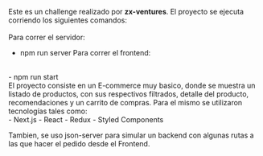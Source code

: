 Este es un challenge realizado por <strong>zx-ventures</strong>. 
El proyecto se ejecuta corriendo los siguientes comandos:
<br><br>
Para correr el servidor: 
- npm run server
Para correr el frontend: 
<br> 
- npm run start
<br>
El proyecto consiste en un E-commerce muy basico, donde se muestra un listado de productos, con sus respectivos filtrados,
detalle del producto, recomendaciones y un carrito de compras. Para el mismo se utilizaron tecnologías tales como:
<br>
- Next.js
- React
- Redux
- Styled Components

Tambien, se uso json-server para simular un backend con algunas rutas a las que hacer el pedido desde el Frontend.
